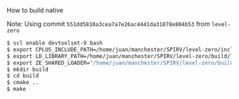 How to build native


Note: Using commit `551dd5810a3cea7a7e26ac4441da31878e804b53` from `level-zero` 


```bash
$ scl enable devtoolset-9 bash
$ export CPLUS_INCLUDE_PATH=/home/juan/manchester/SPIRV/level-zero/include:$CPLUS_INCLUDE_PATH
$ export LD_LIBRARY_PATH=/home/juan/manchester/SPIRV/level-zero/build/lib:$LD_LIBRARY_PATH 
$ export ZE_SHARED_LOADER="/home/juan/manchester/SPIRV/level-zero/build/lib/libze_loader.so"
$ mkdir build
$ cd build
$ cmake .. 
$ make 
```

